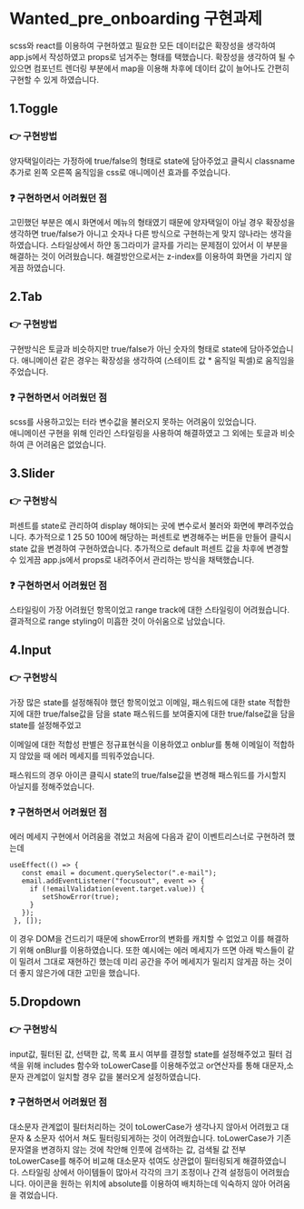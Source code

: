 # Wanted_pre_onboarding 구현과제

scss와 react를 이용하여 구현하였고 필요한 모든 데이터값은 확장성을 생각하여
app.js에서 작성하였고 props로 넘겨주는 형태를 택했습니다.
확장성을 생각하여 될 수 있으면 컴포넌트 렌더링 부분에서
map을 이용해 차후에 데이터 값이 늘어나도 간편히 구현할 수 있게 하였습니다.

## 1.Toggle

### :point_right: 구현방법

양자택일이라는 가정하에 true/false의 형태로 state에 담아주었고
클릭시 classname추가로 왼쪽 오른쪽 움직임을 css로 애니메이션 효과를 주었습니다.

### :question: 구현하면서 어려웠던 점

고민했던 부분은 예시 화면에서 메뉴의 형태였기 때문에 양자택일이 아닐 경우
확장성을 생각하면 true/false가 아니고 숫자나 다른 방식으로 구현하는게 맞지 않나라는 생각을 하였습니다.
스타일상에서 하얀 동그라미가 글자를 가리는 문제점이 있어서 이 부분을 해결하는 것이 어려웠습니다.
해결방안으로서는 z-index를 이용하여 화면을 가리지 않게끔 하였습니다.

## 2.Tab

### :point_right: 구현방법

구현방식은 토글과 비슷하지만 true/false가 아닌 숫자의 형태로 state에 담아주었습니다.
애니메이션 같은 경우는 확장성을 생각하여 (스테이트 값 \* 움직일 픽셀)로 움직임을 주었습니다.

### :question: 구현하면서 어려웠던 점

scss를 사용하고있는 터라 변수값을 불러오지 못하는 어려움이 있었습니다.  
애니메이션 구현을 위해 인라인 스타일링을 사용하여 해결하였고 그 외에는 토글과 비슷하여
큰 어려움은 없었습니다.

## 3.Slider

### :point_right: 구현방식

퍼센트를 state로 관리하여 display 해야되는 곳에 변수로서 불러와
화면에 뿌려주었습니다.
추가적으로 1 25 50 100에 해당하는 퍼센트로 변경해주는 버튼을 만들어
클릭시 state 값을 변경하여 구현하였습니다.
추가적으로 default 퍼센트 값을 차후에 변경할 수 있게끔
app.js에서 props로 내려주어서 관리하는 방식을 채택했습니다.

### :question: 구현하면서 어려웠던 점

스타일링이 가장 어려웠던 항목이었고 range track에 대한
스타일링이 어려웠습니다.
결과적으로 range styling이 미흡한 것이 아쉬움으로 남았습니다.

## 4.Input

### :point_right: 구현방식

가장 많은 state를 설정해줘야 했던 항목이었고
이메일, 패스워드에 대한 state
적합한지에 대한 true/false값을 담을 state
패스워드를 보여줄지에 대한 true/false값을 담을 state를
설정해주었고

이메일에 대한 적합성 판별은 정규표현식을 이용하였고
onblur를 통해 이메일이 적합하지 않았을 때
에러 메세지를 띄워주었습니다.

패스워드의 경우
아이콘 클릭시 state의 true/false값을 변경해
패스워드를 가시할지 아닐지를 정해주었습니다.

### :question: 구현하면서 어려웠던 점

에러 메세지 구현에서 어려움을 겪었고
처음에 다음과 같이 이벤트리스너로 구현하려 했는데

    useEffect(() => {
       const email = document.querySelector(".e-mail");
       email.addEventListener("focusout", event => {
         if (!emailValidation(event.target.value)) {
            setShowError(true);
         }
       });
     }, []);

이 경우 DOM을 건드리기 때문에 showError의 변화를 캐치할 수 없었고
이를 해결하기 위해 onBlur를 이용하였습니다.
또한 예시에는 에러 메세지가 뜨면 아래 박스들이 같이 밀려서 그대로 재현하긴 했는데
미리 공간을 주어 메세지가 밀리지 않게끔 하는 것이 더 좋지 않은가에 대한 고민을 했습니다.

## 5.Dropdown

### :point_right: 구현방식

input값, 필터된 값, 선택한 값, 목록 표시 여부를 결정할 state를 설정해주었고
필터 검색을 위해 includes 함수와 toLowerCase를 이용해주었고
or연산자를 통해 대문자,소문자 관계없이 일치할 경우 값을 불러오게 설정하였습니다.


### :question: 구현하면서 어려웠던 점

대소문자 관계없이 필터처리하는 것이 toLowerCase가 생각나지 않아서 어려웠고
대문자 & 소문자 섞어서 쳐도 필터링되게하는 것이 어려웠습니다.
toLowerCase가 기존 문자열을 변경하지 않는 것에 착안해
인풋에 검색하는 값, 검색될 값 전부 toLowerCase를 해주어 비교해 대소문자 섞여도
상관없이 필터링되게 해결하였습니다.
스타일링 상에서 아이템들이 많아서 각각의 크기 조정이나 간격 설정등이 어려웠습니다.
아이콘을 원하는 위치에 absolute를 이용하여 배치하는데 익숙하지 않아 어려움을 겪었습니다.

